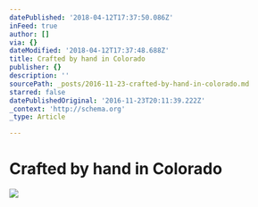 ```yaml
---
datePublished: '2018-04-12T17:37:50.086Z'
inFeed: true
author: []
via: {}
dateModified: '2018-04-12T17:37:48.688Z'
title: Crafted by hand in Colorado
publisher: {}
description: ''
sourcePath: _posts/2016-11-23-crafted-by-hand-in-colorado.md
starred: false
datePublishedOriginal: '2016-11-23T20:11:39.222Z'
_context: 'http://schema.org'
_type: Article

---
```

# **Crafted by hand in Colorado**
![](https://imgflo.herokuapp.com/graph/2b2431f8e7ba7b0/4503f93f4bbdc293087b5c7b13541fbd/croprotate.jpg?cropheight=1606&cropwidth=1284&degrees=0&input=https%3A%2F%2Fthe-grid-user-content.s3-us-west-2.amazonaws.com%2Fe9a1d5a1-d061-4a9d-8b58-cdb2754cb253.jpg&x=12&y=12)